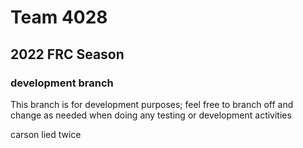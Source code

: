 # Team 4028
## 2022 FRC Season
 
### development branch
This branch is for development purposes; feel free to branch off and change as needed when doing any testing or development activities

carson lied twice